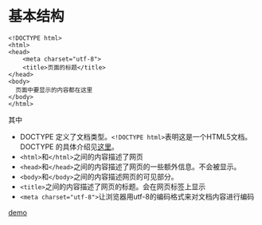 # 基本结构

```
<!DOCTYPE html>
<html>
<head>
    <meta charset="utf-8">
    <title>页面的标题</title>
</head>
<body>
  页面中要显示的内容都在这里
</body>
</html>
```
其中
* DOCTYPE 定义了文档类型。`<!DOCTYPE html>`表明这是一个HTML5文档。 DOCTYPE 的具体介绍见[这里](quirks-mode-and-standards-mode.md)。
* `<html>`和`</html>`之间的内容描述了网页
* `<head>`和`</head>`之间的内容描述了网页的一些额外信息。不会被显示。
* `<body>`和`</body>`之间的内容描述网页的可见部分。
* `<title>`之间的内容描述了网页的标题。会在网页标签上显示
* `<meta charset="utf-8">`让浏览器用utf-8的编码格式来对文档内容进行编码

[demo](demo/struct.html)

